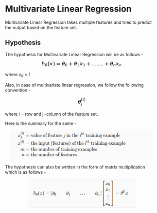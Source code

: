 # Multivariate Linear Regression

Multivariate Linear Regression takes multiple features and tries to predict the output based on the feature set.

## Hypothesis

The hypothesis for Multivariate Linear Regression will be as follows -  

<p align="center"><img src ="images/hypothesis.jpg"/></p>

where x<sub>0</sub> = 1

Also, in case of multivariate linear regression, we follow the following convention - 

<p align="center"><img src ="images/convention.jpg"/></p>

where i = row and j=column of the feature set.

Here is the summary for the same - 

<p align="center"><img src ="images/convention-2.png"/></p>

The hypothesis can also be written in the form of matrix multiplication which is as follows - 

<p align="center"><img src ="images/hypothesis-matrix.png"/></p>